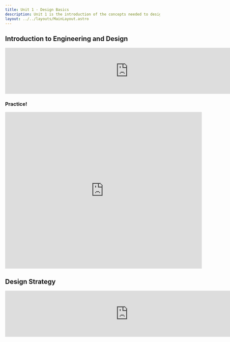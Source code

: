 ```yaml
---
title: Unit 1 - Design Basics
description: Unit 1 is the introduction of the concepts needed to design fully functional robots including the engineering design process and crucial strategies
layout: ../../layouts/MainLayout.astro
---
```


## Introduction to Engineering and Design

<iframe src="https://docs.google.com/presentation/d/1JI5g5Cr-JpKM0W2Vrmhd0CRD6z1BGb2NsPDy6lOuvvo/embed" frameborder="0" width="800"></iframe>

### Practice!
<iframe src="https://docs.google.com/forms/d/e/1FAIpQLSe9NtTWdzMfA_HOJ4E7fRa4JdHThwTeqY3UfL0iIrOPZYxR-Q/viewform?embedded=true" width="640" height="510" frameborder="0" marginheight="0" marginwidth="0">Loading…</iframe>



## Design Strategy

<iframe src="https://docs.google.com/presentation/d/1epslwzYfBgVUUtxpIi7_ZWjVF2WyXxeTGptT5dGnXhE/embed" frameborder="0" width="800"></iframe>


